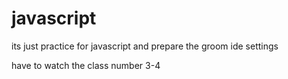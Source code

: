 # javascript
its just practice for javascript
and prepare the groom ide settings


have to watch the class number 3-4
